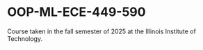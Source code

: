 # OOP-ML-ECE-449-590
Course taken in the fall semester of 2025 at the Illinois Institute of Technology.
